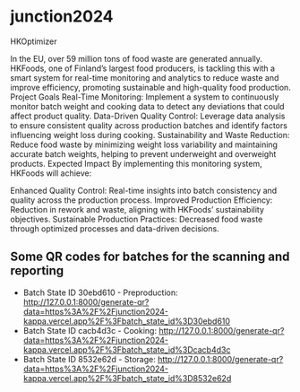 # junction2024

HKOptimizer

In the EU, over 59 million tons of food waste are generated annually. HKFoods, one of Finland’s largest food producers, is tackling this with a smart system for real-time monitoring and analytics to reduce waste and improve efficiency, promoting sustainable and high-quality food production.
Project Goals
Real-Time Monitoring: Implement a system to continuously monitor batch weight and cooking data to detect any deviations that could affect product quality.
Data-Driven Quality Control: Leverage data analysis to ensure consistent quality across production batches and identify factors influencing weight loss during cooking.
Sustainability and Waste Reduction: Reduce food waste by minimizing weight loss variability and maintaining accurate batch weights, helping to prevent underweight and overweight products.
Expected Impact
By implementing this monitoring system, HKFoods will achieve:

Enhanced Quality Control: Real-time insights into batch consistency and quality across the production process.
Improved Production Efficiency: Reduction in rework and waste, aligning with HKFoods’ sustainability objectives.
Sustainable Production Practices: Decreased food waste through optimized processes and data-driven decisions.

## Some QR codes for batches for the scanning and reporting
- Batch State ID 30ebd610 - Preproduction: http://127.0.0.1:8000/generate-qr?data=https%3A%2F%2Fjunction2024-kappa.vercel.app%2F%3Fbatch_state_id%3D30ebd610
- Batch State ID cacb4d3c - Cooking: http://127.0.0.1:8000/generate-qr?data=https%3A%2F%2Fjunction2024-kappa.vercel.app%2F%3Fbatch_state_id%3Dcacb4d3c
- Batch State ID 8532e62d - Storage: http://127.0.0.1:8000/generate-qr?data=https%3A%2F%2Fjunction2024-kappa.vercel.app%2F%3Fbatch_state_id%3D8532e62d